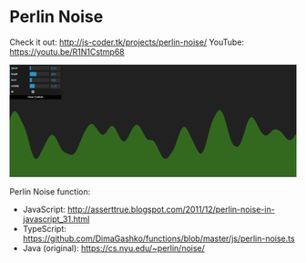 # Perlin Noise

Check it out: http://js-coder.tk/projects/perlin-noise/
YouTube: https://youtu.be/R1N1Cstmp68

![Screenshot](./screenshots/images/0.jpg)

Perlin Noise function:

- JavaScript: http://asserttrue.blogspot.com/2011/12/perlin-noise-in-javascript_31.html
- TypeScript: https://github.com/DimaGashko/functions/blob/master/js/perlin-noise.ts
- Java (original): https://cs.nyu.edu/~perlin/noise/